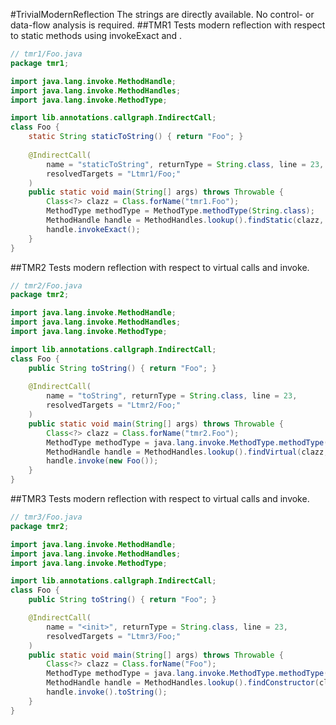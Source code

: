 #TrivialModernReflection
The strings are directly available. No control- or data-flow analysis is required.
##TMR1
Tests modern reflection with respect to static methods using invokeExact and .
```java
// tmr1/Foo.java
package tmr1;

import java.lang.invoke.MethodHandle;
import java.lang.invoke.MethodHandles;
import java.lang.invoke.MethodType;

import lib.annotations.callgraph.IndirectCall;
class Foo { 
    static String staticToString() { return "Foo"; }
    
    @IndirectCall(
        name = "staticToString", returnType = String.class, line = 23,
        resolvedTargets = "Ltmr1/Foo;"
    )
    public static void main(String[] args) throws Throwable {
        Class<?> clazz = Class.forName("tmr1.Foo");
        MethodType methodType = MethodType.methodType(String.class);
        MethodHandle handle = MethodHandles.lookup().findStatic(clazz, "staticToString", methodType);
        handle.invokeExact();
    }
}
```
[//]: # (END)

##TMR2
Tests modern reflection with respect to virtual calls and invoke.
```java
// tmr2/Foo.java
package tmr2;

import java.lang.invoke.MethodHandle;
import java.lang.invoke.MethodHandles;
import java.lang.invoke.MethodType;

import lib.annotations.callgraph.IndirectCall;
class Foo {
    public String toString() { return "Foo"; }
    
    @IndirectCall(
        name = "toString", returnType = String.class, line = 23,
        resolvedTargets = "Ltmr2/Foo;"
    )
    public static void main(String[] args) throws Throwable {
        Class<?> clazz = Class.forName("tmr2.Foo");
        MethodType methodType = java.lang.invoke.MethodType.methodType(String.class);
        MethodHandle handle = MethodHandles.lookup().findVirtual(clazz, "toString", methodType);
        handle.invoke(new Foo());
    }
}
```
[//]: # (END)

##TMR3
Tests modern reflection with respect to virtual calls and invoke.
```java
// tmr3/Foo.java
package tmr2;

import java.lang.invoke.MethodHandle;
import java.lang.invoke.MethodHandles;
import java.lang.invoke.MethodType;

import lib.annotations.callgraph.IndirectCall;
class Foo {
    public String toString() { return "Foo"; }

    @IndirectCall(
        name = "<init>", returnType = String.class, line = 23,
        resolvedTargets = "Ltmr3/Foo;"
    )
    public static void main(String[] args) throws Throwable {
        Class<?> clazz = Class.forName("Foo");
        MethodType methodType = java.lang.invoke.MethodType.methodType(void.class);
        MethodHandle handle = MethodHandles.lookup().findConstructor(clazz, methodType);
        handle.invoke().toString();
    }
}
```
[//]: # (END)
